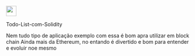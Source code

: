 


  <img src="https://cdn.jsdelivr.net/gh/devicons/devicon/icons/solidity/solidity-original.svg" width="28" height="28" />        <p>Todo-List-com-Solidity</p>       
  <p>Nem tudo tipo de aplicação exemplo com essa é bom apra utilizar em block chain
    Ainda mais da Ethereum, no entando é divertido e bom para entender e evoluir noe mesmo</p>

